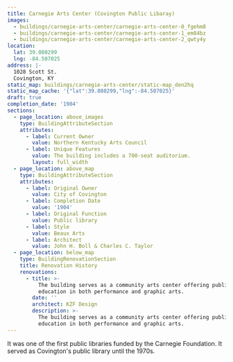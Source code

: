 ```yaml
---
title: Carnegie Arts Center (Covington Public Libaray)
images:
  - buildings/carnegie-arts-center/carnegie-arts-center-0_fgehm8
  - buildings/carnegie-arts-center/carnegie-arts-center-1_em84bz
  - buildings/carnegie-arts-center/carnegie-arts-center-2_qwty4y
location:
  lat: 39.080299
  lng: -84.507025
address: |-
  1028 Scott St.
  Covington, KY
static_map: buildings/carnegie-arts-center/static-map_den2hq
static_map_cache: '{"lat":39.080299,"lng":-84.507025}'
draft: true
completion_date: '1904'
sections:
  - page_location: above_images
    type: BuildingAttributeSection
    attributes:
      - label: Current Owner
        value: Northern Kentucky Arts Council
      - label: Unique Features
        value: The building includes a 700-seat auditorium.
        layout: full_width
  - page_location: above_map
    type: BuildingAttributeSection
    attributes:
      - label: Original Owner
        value: City of Covington
      - label: Completion Date
        value: '1904'
      - label: Original Function
        value: Public library
      - label: Style
        value: Beaux Arts
      - label: Architect
        value: John H. Boll & Charles C. Taylor
  - page_location: below_map
    type: BuildingRenovationSection
    title: Renovation History
    renovations:
      - title: >-
          The building serves as a community arts center offering public
          education in both performance and graphic arts.
        date: ''
        architect: KZF Design
        description: >-
          The building serves as a community arts center offering public
          education in both performance and graphic arts.
---
```


It was one of the first public libraries funded by the Carnegie Foundation. It served as Covington's public library until the 1970s.
